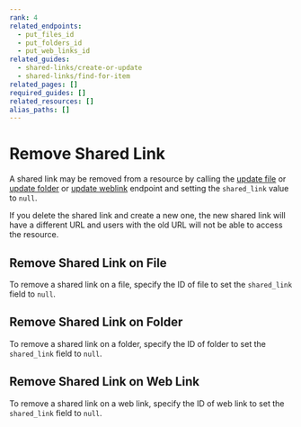 ```yaml
---
rank: 4
related_endpoints:
  - put_files_id
  - put_folders_id
  - put_web_links_id
related_guides:
  - shared-links/create-or-update
  - shared-links/find-for-item
related_pages: []
required_guides: []
related_resources: []
alias_paths: []
---
```


# Remove Shared Link

A shared link may be removed from a resource by calling the
[update file](endpoint://put_files_id) or
[update folder](endpoint://put_folders_id) or
[update weblink](endpoint://put_web_links_id) endpoint and setting the
`shared_link` value to `null`.

<Message type='warning'>
  If you delete the shared link and create a new one, the new shared link will
  have a different URL and users with the old URL will not be able to access
  the resource.
</Message>

## Remove Shared Link on File

To remove a shared link on a file, specify the ID of file to set the
`shared_link` field to `null`.

<Samples id='put_files_id' variant='remove_shared_link' />

## Remove Shared Link on Folder

To remove a shared link on a folder, specify the ID of folder to set the
`shared_link` field to `null`.

<Samples id='put_folders_id' variant='remove_shared_link' />

## Remove Shared Link on Web Link

To remove a shared link on a web link, specify the ID of web link to set the
`shared_link` field to `null`.

<Samples id='put_web_links_id' variant='remove_shared_link' />
